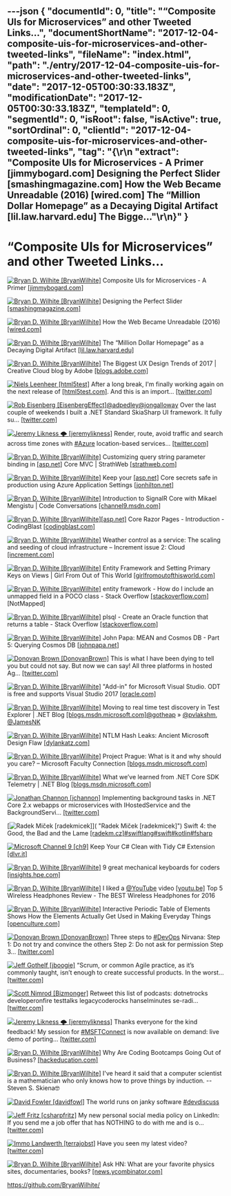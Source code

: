 ---json
{
  "documentId": 0,
  "title": "“Composite UIs for Microservices” and other Tweeted Links…",
  "documentShortName": "2017-12-04-composite-uis-for-microservices-and-other-tweeted-links",
  "fileName": "index.html",
  "path": "./entry/2017-12-04-composite-uis-for-microservices-and-other-tweeted-links",
  "date": "2017-12-05T00:30:33.183Z",
  "modificationDate": "2017-12-05T00:30:33.183Z",
  "templateId": 0,
  "segmentId": 0,
  "isRoot": false,
  "isActive": true,
  "sortOrdinal": 0,
  "clientId": "2017-12-04-composite-uis-for-microservices-and-other-tweeted-links",
  "tag": "{\r\n  \"extract\": \"Composite UIs for Microservices - A Primer [jimmybogard.com] Designing the Perfect Slider [smashingmagazine.com] How the Web Became Unreadable (2016) [wired.com] The “Million Dollar Homepage” as a Decaying Digital Artifact [lil.law.harvard.edu] The Bigge...\"\r\n}"
}
---

# “Composite UIs for Microservices” and other Tweeted Links…

[<img alt="Bryan D. Wilhite [BryanWilhite]" src="https://songhay.blob.core.windows.net/shared-social-twitter/BryanWilhite.jpeg">](http://songhayblog.azurewebsites.net/ "Bryan D. Wilhite [BryanWilhite]") Composite UIs for Microservices - A Primer [[jimmybogard.com]](https://jimmybogard.com/composite-uis-for-microservices-a-primer/)

[<img alt="Bryan D. Wilhite [BryanWilhite]" src="https://songhay.blob.core.windows.net/shared-social-twitter/BryanWilhite.jpeg">](http://songhayblog.azurewebsites.net/ "Bryan D. Wilhite [BryanWilhite]") Designing the Perfect Slider [[smashingmagazine.com]](https://www.smashingmagazine.com/2017/07/designing-perfect-slider/)

[<img alt="Bryan D. Wilhite [BryanWilhite]" src="https://songhay.blob.core.windows.net/shared-social-twitter/BryanWilhite.jpeg">](http://songhayblog.azurewebsites.net/ "Bryan D. Wilhite [BryanWilhite]") How the Web Became Unreadable (2016) [[wired.com]](https://www.wired.com/2016/10/how-the-web-became-unreadable/)

[<img alt="Bryan D. Wilhite [BryanWilhite]" src="https://songhay.blob.core.windows.net/shared-social-twitter/BryanWilhite.jpeg">](http://songhayblog.azurewebsites.net/ "Bryan D. Wilhite [BryanWilhite]") The “Million Dollar Homepage” as a Decaying Digital Artifact [[lil.law.harvard.edu]](https://lil.law.harvard.edu/blog/2017/07/21/a-million-squandered-the-million-dollar-homepage-as-a-decaying-digital-artifact/)

[<img alt="Bryan D. Wilhite [BryanWilhite]" src="https://songhay.blob.core.windows.net/shared-social-twitter/BryanWilhite.jpeg">](http://songhayblog.azurewebsites.net/ "Bryan D. Wilhite [BryanWilhite]") The Biggest UX Design Trends of 2017 | Creative Cloud blog by Adobe [[blogs.adobe.com]](https://blogs.adobe.com/creativecloud/the-biggest-ux-design-trends-of-2017/)

[<img alt="Niels Leenheer [html5test]" src="https://songhay.blob.core.windows.net/shared-social-twitter/html5test.jpg">](https://html5test.com/ "Niels Leenheer [html5test]") After a long break, I'm finally working again on the next release of [[html5test.com]](http://HTML5test.com). And this is an import… [[twitter.com]](https://twitter.com/i/web/status/937325915117367296)

[<img alt="Rob Eisenberg [EisenbergEffect]" src="https://songhay.blob.core.windows.net/shared-social-twitter/EisenbergEffect.jpg">](http://www.robeisenberg.com/ "Rob Eisenberg [EisenbergEffect]")[@adpedley](http://twitter.com/adpedley)[@jongalloway](http://twitter.com/jongalloway) Over the last couple of weekends I built a .NET Standard SkiaSharp UI framework. It fully su… [[twitter.com]](https://twitter.com/i/web/status/937688038641098752)

[<img alt="Jeremy Likness 🌩 [jeremylikness]" src="https://songhay.blob.core.windows.net/shared-social-twitter/jeremylikness.jpg">](https://blog.jeremylikness.com/ "Jeremy Likness 🌩 [jeremylikness]") Render, route, avoid traffic and search across time zones with [#Azure](http://twitter.com/search?q=%23Azure) location-based services… [[twitter.com]](https://twitter.com/i/web/status/935917304239607809)

[<img alt="Bryan D. Wilhite [BryanWilhite]" src="https://songhay.blob.core.windows.net/shared-social-twitter/BryanWilhite.jpeg">](http://songhayblog.azurewebsites.net/ "Bryan D. Wilhite [BryanWilhite]") Customizing query string parameter binding in [[asp.net]](http://ASP.NET) Core MVC | StrathWeb [[strathweb.com]](https://www.strathweb.com/2017/07/customizing-query-string-parameter-binding-in-asp-net-core-mvc/)

[<img alt="Bryan D. Wilhite [BryanWilhite]" src="https://songhay.blob.core.windows.net/shared-social-twitter/BryanWilhite.jpeg">](http://songhayblog.azurewebsites.net/ "Bryan D. Wilhite [BryanWilhite]") Keep your [[asp.net]](http://ASP.NET) Core secrets safe in production using Azure Application Settings [[jonhilton.net]](https://jonhilton.net/2017/06/28/keep-your-asp-net-core-secrets-safe-in-production-using-azure-application-settings/)

[<img alt="Bryan D. Wilhite [BryanWilhite]" src="https://songhay.blob.core.windows.net/shared-social-twitter/BryanWilhite.jpeg">](http://songhayblog.azurewebsites.net/ "Bryan D. Wilhite [BryanWilhite]") Introduction to SignalR Core with Mikael Mengistu | Code Conversations [[channel9.msdn.com]](https://channel9.msdn.com/Shows/Code-Conversations/Introduction-to-SignalR-Core-with-Mikael-Mengistu)

[<img alt="Bryan D. Wilhite [BryanWilhite]" src="https://songhay.blob.core.windows.net/shared-social-twitter/BryanWilhite.jpeg">](http://songhayblog.azurewebsites.net/ "Bryan D. Wilhite [BryanWilhite]")[[asp.net]](http://ASP.NET) Core Razor Pages - Introduction - CodingBlast [[codingblast.com]](https://codingblast.com/asp-net-core-razor-pages/)

[<img alt="Bryan D. Wilhite [BryanWilhite]" src="https://songhay.blob.core.windows.net/shared-social-twitter/BryanWilhite.jpeg">](http://songhayblog.azurewebsites.net/ "Bryan D. Wilhite [BryanWilhite]") Weather control as a service: The scaling and seeding of cloud infrastructure – Increment issue 2: Cloud [[increment.com]](https://increment.com/cloud/weather-control-as-a-service/)

[<img alt="Bryan D. Wilhite [BryanWilhite]" src="https://songhay.blob.core.windows.net/shared-social-twitter/BryanWilhite.jpeg">](http://songhayblog.azurewebsites.net/ "Bryan D. Wilhite [BryanWilhite]") Entity Framework and Setting Primary Keys on Views | Girl From Out of This World [[girlfromoutofthisworld.com]](http://girlfromoutofthisworld.com/entity-framework-and-setting-primary-keys-on-views/)

[<img alt="Bryan D. Wilhite [BryanWilhite]" src="https://songhay.blob.core.windows.net/shared-social-twitter/BryanWilhite.jpeg">](http://songhayblog.azurewebsites.net/ "Bryan D. Wilhite [BryanWilhite]") entity framework - How do I include an unmapped field in a POCO class - Stack Overflow [[stackoverflow.com]](https://stackoverflow.com/questions/11702046/how-do-i-include-an-unmapped-field-in-a-poco-class) [NotMapped]

[<img alt="Bryan D. Wilhite [BryanWilhite]" src="https://songhay.blob.core.windows.net/shared-social-twitter/BryanWilhite.jpeg">](http://songhayblog.azurewebsites.net/ "Bryan D. Wilhite [BryanWilhite]") plsql - Create an Oracle function that returns a table - Stack Overflow [[stackoverflow.com]](https://stackoverflow.com/questions/2829880/create-an-oracle-function-that-returns-a-table)

[<img alt="Bryan D. Wilhite [BryanWilhite]" src="https://songhay.blob.core.windows.net/shared-social-twitter/BryanWilhite.jpeg">](http://songhayblog.azurewebsites.net/ "Bryan D. Wilhite [BryanWilhite]") John Papa: MEAN and Cosmos DB - Part 5: Querying Cosmos DB [[johnpapa.net]](https://johnpapa.net/angular-cosmosdb-5/)

[<img alt="Donovan Brown [DonovanBrown]" src="https://songhay.blob.core.windows.net/shared-social-twitter/DonovanBrown.jpg">](http://donovanbrown.com/ "Donovan Brown [DonovanBrown]") This is what I have been dying to tell you but could not say. But now we can say! All three platforms in hosted Ag… [[twitter.com]](https://twitter.com/i/web/status/930950674480693249)

[<img alt="Bryan D. Wilhite [BryanWilhite]" src="https://songhay.blob.core.windows.net/shared-social-twitter/BryanWilhite.jpeg">](http://songhayblog.azurewebsites.net/ "Bryan D. Wilhite [BryanWilhite]") "Add-in" for Microsoft Visual Studio. ODT is free and supports Visual Studio 2017 [[oracle.com]](http://www.oracle.com/technetwork/developer-tools/visual-studio/overview/index.html)

[<img alt="Bryan D. Wilhite [BryanWilhite]" src="https://songhay.blob.core.windows.net/shared-social-twitter/BryanWilhite.jpeg">](http://songhayblog.azurewebsites.net/ "Bryan D. Wilhite [BryanWilhite]") Moving to real time test discovery in Test Explorer | .NET Blog [[blogs.msdn.microsoft.com]](https://blogs.msdn.microsoft.com/dotnet/2017/10/30/real-time-test-discovery/)[@gotheap](http://twitter.com/gotheap) » [@pvlakshm](http://twitter.com/pvlakshm), [@JamesNK](http://twitter.com/JamesNK)

[<img alt="Bryan D. Wilhite [BryanWilhite]" src="https://songhay.blob.core.windows.net/shared-social-twitter/BryanWilhite.jpeg">](http://songhayblog.azurewebsites.net/ "Bryan D. Wilhite [BryanWilhite]") NTLM Hash Leaks: Ancient Microsoft Design Flaw [[dylankatz.com]](https://dylankatz.com/NTLM-Hashes-Microsoft%27s-Ancient-Design-Flaw/)

[<img alt="Bryan D. Wilhite [BryanWilhite]" src="https://songhay.blob.core.windows.net/shared-social-twitter/BryanWilhite.jpeg">](http://songhayblog.azurewebsites.net/ "Bryan D. Wilhite [BryanWilhite]") Project Prague: What is it and why should you care? – Microsoft Faculty Connection [[blogs.msdn.microsoft.com]](https://blogs.msdn.microsoft.com/uk_faculty_connection/2017/07/23/project-prague-what-is-it-and-why-should-you-care/)

[<img alt="Bryan D. Wilhite [BryanWilhite]" src="https://songhay.blob.core.windows.net/shared-social-twitter/BryanWilhite.jpeg">](http://songhayblog.azurewebsites.net/ "Bryan D. Wilhite [BryanWilhite]") What we’ve learned from .NET Core SDK Telemetry | .NET Blog [[blogs.msdn.microsoft.com]](https://blogs.msdn.microsoft.com/dotnet/2017/07/21/what-weve-learned-from-net-core-sdk-telemetry/)

[<img alt="Jonathan Channon [jchannon]" src="https://songhay.blob.core.windows.net/shared-social-twitter/jchannon.jpeg">](http://blog.jonathanchannon.com/ "Jonathan Channon [jchannon]") Implementing background tasks in .NET Core 2.x webapps or microservices with IHostedService and the BackgroundServi… [[twitter.com]](https://twitter.com/i/web/status/937637590450270208)

[<img alt="Radek Miček [radekmicek]" src="https://songhay.blob.core.windows.net/shared-social-twitter/radekmicek.jpg">]( "Radek Miček [radekmicek]") Swift 4: the Good, the Bad and the Lame [[radekm.cz]](https://radekm.cz/blog/swift-good-bad-lame/)[#swiftlang](http://twitter.com/search?q=%23swiftlang)[#swift](http://twitter.com/search?q=%23swift)[#kotlin](http://twitter.com/search?q=%23kotlin)[#fsharp](http://twitter.com/search?q=%23fsharp)

[<img alt="Microsoft Channel 9 [ch9]" src="https://songhay.blob.core.windows.net/shared-social-twitter/ch9.png">](http://channel9.msdn.com/ "Microsoft Channel 9 [ch9]") Keep Your C# Clean with Tidy C# Extension [[dlvr.it]](http://dlvr.it/Q4GyMr)

[<img alt="Bryan D. Wilhite [BryanWilhite]" src="https://songhay.blob.core.windows.net/shared-social-twitter/BryanWilhite.jpeg">](http://songhayblog.azurewebsites.net/ "Bryan D. Wilhite [BryanWilhite]") 9 great mechanical keyboards for coders [[insights.hpe.com]](https://insights.hpe.com/articles/9-great-mechanical-keyboards-for-coders-1707.html)

[<img alt="Bryan D. Wilhite [BryanWilhite]" src="https://songhay.blob.core.windows.net/shared-social-twitter/BryanWilhite.jpeg">](http://songhayblog.azurewebsites.net/ "Bryan D. Wilhite [BryanWilhite]") I liked a [@YouTube](http://twitter.com/YouTube) video [[youtu.be]](http://youtu.be/LJISrCj9I4g?a) Top 5 Wireless Headphones Review - The BEST Wireless Headphones for 2016

[<img alt="Bryan D. Wilhite [BryanWilhite]" src="https://songhay.blob.core.windows.net/shared-social-twitter/BryanWilhite.jpeg">](http://songhayblog.azurewebsites.net/ "Bryan D. Wilhite [BryanWilhite]") Interactive Periodic Table of Elements Shows How the Elements Actually Get Used in Making Everyday Things [[openculture.com]](http://www.openculture.com/2017/07/interactive-periodic-table-of-elements-shows-how-the-elements-actually-get-used-in-making-everyday-things.html)

[<img alt="Donovan Brown [DonovanBrown]" src="https://songhay.blob.core.windows.net/shared-social-twitter/DonovanBrown.jpg">](http://donovanbrown.com/ "Donovan Brown [DonovanBrown]") Three steps to [#DevOps](http://twitter.com/search?q=%23DevOps) Nirvana: Step 1: Do not try and convince the others Step 2: Do not ask for permission Step 3… [[twitter.com]](https://twitter.com/i/web/status/931600358996025344)

[<img alt="Jeff Gothelf [jboogie]" src="https://songhay.blob.core.windows.net/shared-social-twitter/jboogie.jpg">](http://www.jeffgothelf.com/ "Jeff Gothelf [jboogie]") “Scrum, or common Agile practice, as it’s commonly taught, isn’t enough to create successful products. In the worst… [[twitter.com]](https://twitter.com/i/web/status/937021312148692993)

[<img alt="Scott Nimrod [Bizmonger]" src="https://songhay.blob.core.windows.net/shared-social-twitter/Bizmonger.jpg">](http://bizmonger.wordpress.com/ "Scott Nimrod [Bizmonger]") Retweet this list of podcasts: dotnetrocks developeronfire testtalks legacycoderocks hanselminutes se-radi… [[twitter.com]](https://twitter.com/i/web/status/931578426883964928)

[<img alt="Jeremy Likness 🌩 [jeremylikness]" src="https://songhay.blob.core.windows.net/shared-social-twitter/jeremylikness.jpg">](https://blog.jeremylikness.com/ "Jeremy Likness 🌩 [jeremylikness]") Thanks everyone for the kind feedback! My session for [#MSFTConnect](http://twitter.com/search?q=%23MSFTConnect) is now available on demand: live demo of porting… [[twitter.com]](https://twitter.com/i/web/status/931630160851320837)

[<img alt="Bryan D. Wilhite [BryanWilhite]" src="https://songhay.blob.core.windows.net/shared-social-twitter/BryanWilhite.jpeg">](http://songhayblog.azurewebsites.net/ "Bryan D. Wilhite [BryanWilhite]") Why Are Coding Bootcamps Going Out of Business? [[hackeducation.com]](http://hackeducation.com/2017/07/22/bootcamp-bust)

[<img alt="Bryan D. Wilhite [BryanWilhite]" src="https://songhay.blob.core.windows.net/shared-social-twitter/BryanWilhite.jpeg">](http://songhayblog.azurewebsites.net/ "Bryan D. Wilhite [BryanWilhite]") I've heard it said that a computer scientist is a mathematician who only knows how to prove things by induction. --Steven S. Skiena🤓

[<img alt="David Fowler [davidfowl]" src="https://songhay.blob.core.windows.net/shared-social-twitter/davidfowl.jpeg">](http://davidfowl.com/ "David Fowler [davidfowl]") The world runs on janky software [#devdiscuss](http://twitter.com/search?q=%23devdiscuss)

[<img alt="Jeff Fritz [csharpfritz]" src="https://songhay.blob.core.windows.net/shared-social-twitter/csharpfritz.jpg">](http://www.jeffreyfritz.com/ "Jeff Fritz [csharpfritz]") My new personal social media policy on LinkedIn: If you send me a job offer that has NOTHING to do with me and is o… [[twitter.com]](https://twitter.com/i/web/status/931613045671038977)

[<img alt="Immo Landwerth [terrajobst]" src="https://songhay.blob.core.windows.net/shared-social-twitter/terrajobst.jpg">](http://immo.landwerth.net/ "Immo Landwerth [terrajobst]") Have you seen my latest video? [[twitter.com]](https://twitter.com/terrajobst/status/931213089046913024/photo/1)

[<img alt="Bryan D. Wilhite [BryanWilhite]" src="https://songhay.blob.core.windows.net/shared-social-twitter/BryanWilhite.jpeg">](http://songhayblog.azurewebsites.net/ "Bryan D. Wilhite [BryanWilhite]") Ask HN: What are your favorite physics sites, documentaries, books? [[news.ycombinator.com]](https://news.ycombinator.com/item?id=14830370)

<https://github.com/BryanWilhite/>
